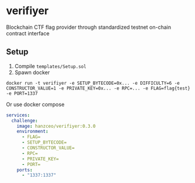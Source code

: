 # verifiyer
Blockchain CTF flag provider through standardized testnet on-chain contract interface

## Setup
1. Compile `templates/Setup.sol`
2. Spawn docker
```
docker run -t verifiyer -e SETUP_BYTECODE=0x... -e DIFFICULTY=6 -e CONSTRUCTOR_VALUE=1 -e PRIVATE_KEY=0x... -e RPC=... -e FLAG=flag{test} -e PORT=1337
```
Or use docker compose
```yaml
services:
  challenge:
    image: hanzceo/verifiyer:0.3.0
    environment:
      - FLAG=
      - SETUP_BYTECODE=
      - CONSTRUCTOR_VALUE=
      - RPC=
      - PRIVATE_KEY=
      - PORT=
    ports:
      - "1337:1337"
```

